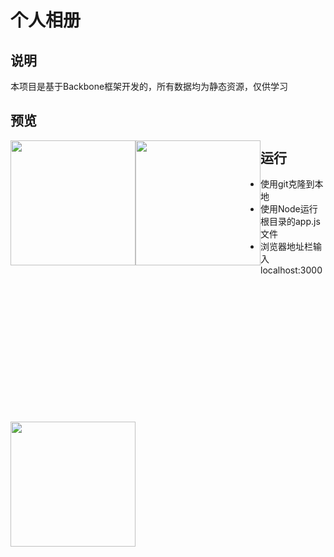 # 个人相册

## 说明

本项目是基于Backbone框架开发的，所有数据均为静态资源，仅供学习

## 预览
<div style="height:450px;float:left;"><img src="http://wx2.sinaimg.cn/mw690/eba85140ly1fg6rc3jztpj20az0fzjzc.jpg" style="width:200px; " /></div>
<div style="height:450px;float:left;"><img src="http://wx1.sinaimg.cn/mw690/eba85140ly1fg6rc62934j20aw0fttk7.jpg"  style="width:200px;" /></div>
<div style="height:450px;float:left;"><img src=".http://wx2.sinaimg.cn/mw690/eba85140ly1fg6rc88gituk5j20ar0h8n74.jpg"  style="width:200px;" /></div>


## 运行 ##


- 使用git克隆到本地  
- 使用Node运行根目录的app.js文件
- 浏览器地址栏输入localhost:3000
